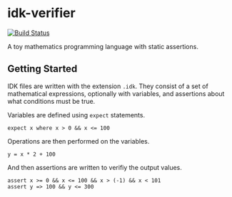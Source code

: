 # idk-verifier

[![Build Status](https://travis-ci.org/binary-koan/idk-verifier.svg)](https://travis-ci.org/binary-koan/idk-verifier)

A toy mathematics programming language with static assertions.

## Getting Started

IDK files are written with the extension `.idk`. They consist of a set
of mathematical expressions, optionally with variables, and assertions about
what conditions must be true.

Variables are defined using `expect` statements.

```
expect x where x > 0 && x <= 100
```

Operations are then performed on the variables.

```
y = x * 2 + 100
```

And then assertions are written to verifiy the output values.

```
assert x >= 0 && x <= 100 && x > (-1) && x < 101
assert y => 100 && y <= 300
```

